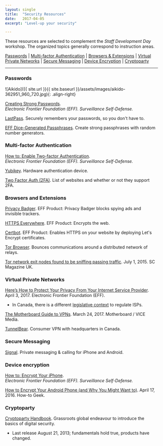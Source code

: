 ```yaml
---
layout: single
title:  "Security Resources"
date:   2017-04-05
excerpt: "Level-up your security"

---
```

 
These resources are selected to complement the _Staff Development Day_ workshop. The organized topics generally correspond to instruction areas.  

[Passwords](#passwords) | [Multi-factor Authentication](#multi-factor-authentication) | [Browsers & Extensions](#browsers-and-extensions) | [Virtual Private Networks](#virtual-private-networks) | [Secure Messaging](#secure-messaging) | [Device Encryption](#device-encryption) | [Cryptoparty](#cryptoparty)

***
### Passwords
![Aikido]({{ site.url }}{{ site.baseurl }}/assets/images/aikido-362951_960_720.jpg){: .align-right} 

[Creating Strong Passwords](https://ssd.eff.org/en/module/creating-strong-passwords).  
_Electronic Frontier Foundation (EFF). Surveillance Self-Defense._

[LastPass](https://www.lastpass.com/how-it-works).
Securely remembers your passwords, so you don't have to.

[EFF Dice-Generated Passphrases](https://www.eff.org/dice).
Create strong passphrases with random number generators.

### Multi-factor Authentication

[How to: Enable Two-factor Authentication](https://ssd.eff.org/en/module/how-enable-two-factor-authentication).  
_Electronic Frontier Foundation (EFF). Surveillance Self-Defense._

[Yubikey](https://www.yubico.com/products/yubikey-hardware/).
Hardware authentication device.

[Two Factor Auth (2FA)](https://twofactorauth.org/).
List of websites and whether or not they support 2FA.

### Browsers and Extensions

[Privacy Badger](https://www.eff.org/privacybadger).
EFF Product: Privacy Badger blocks spying ads and invisible trackers. 

[HTTPS Everywhere](https://www.eff.org/HTTPS-EVERYWHERE).
EFF Product: Encrypts the web.

[Certbot](https://certbot.eff.org/).
EFF Product: Enables HTTPS on your website by deploying Let's Encrypt certificates.

[Tor Browser](https://www.torproject.org/projects/torbrowser.html.en).
Bounces communications around a distributed network of relays.

[Tor network exit nodes found to be sniffing passing traffic](https://www.scmagazineuk.com/tor-network-exit-nodes-found-to-be-sniffing-passing-traffic/article/535424/).
July 1, 2015. SC Magazine UK.

### Virtual Private Networks

[Here’s How to Protect Your Privacy From Your Internet Service Provider](https://www.eff.org/deeplinks/2017/04/heres-how-protect-your-privacy-your-internet-service-provider).
April 3, 2017. Electronic Frontier Foundation (EFF). 
+ In Canada, there is a different [legislative context](http://www.cbc.ca/news/technology/us-fcc-internet-privacy-legislation-marketing-ads-canada-1.4046512) to regulate ISPs.

[The Motherboard Guide to VPNs](https://motherboard.vice.com/en_us/article/the-best-vpns-ranked).
March 24, 2017. Motherboard / VICE Media.

[TunnelBear](https://www.tunnelbear.com/privacy-policy).
Consumer VPN with headquarters in Canada.

### Secure Messaging

[Signal](https://whispersystems.org/).
Private messaging & calling for iPhone and Android.

### Device encryption

[How to: Encrypt Your iPhone](https://ssd.eff.org/en/module/how-encrypt-your-iphone).  
_Electronic Frontier Foundation (EFF). Surveillance Self-Defense._

[How to Encrypt Your Android Phone (and Why You Might Want to)](https://www.howtogeek.com/141953/how-to-encrypt-your-android-phone-and-why-you-might-want-to/).
April 17, 2016. How-to Geek.

### Cryptoparty

[Cryptoparty Handbook](https://www.cryptoparty.in/learn/handbook).
Grassroots global endeavour to introduce the basics of digital security.
+ Last release August 21, 2013; fundamentals hold true, products have changed.
